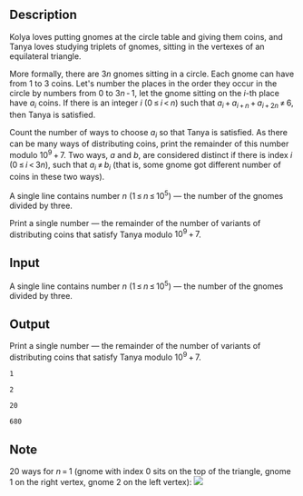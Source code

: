 ## Description

<div><p>Kolya loves putting gnomes at the circle table and giving them coins, and Tanya loves studying triplets of gnomes, sitting in the vertexes of an equilateral triangle.</p><p>More formally, there are <span class="tex-span">3<i>n</i></span> gnomes sitting in a circle. Each gnome can have from <span class="tex-span">1</span> to <span class="tex-span">3</span> coins. Let's number the places in the order they occur in the circle by numbers from <span class="tex-span">0</span> to <span class="tex-span">3<i>n</i> - 1</span>, let the gnome sitting on the <span class="tex-span"><i>i</i></span>-th place have <span class="tex-span"><i>a</i><sub class="lower-index"><i>i</i></sub></span> coins. If there is an integer <span class="tex-span"><i>i</i></span> (<span class="tex-span">0 ≤ <i>i</i> &lt; <i>n</i></span>) such that <span class="tex-span"><i>a</i><sub class="lower-index"><i>i</i></sub> + <i>a</i><sub class="lower-index"><i>i</i> + <i>n</i></sub> + <i>a</i><sub class="lower-index"><i>i</i> + 2<i>n</i></sub> ≠ 6</span>, then Tanya is satisfied. </p><p>Count the number of ways to choose <span class="tex-span"><i>a</i><sub class="lower-index"><i>i</i></sub></span> so that Tanya is satisfied. As there can be many ways of distributing coins, print the remainder of this number modulo <span class="tex-span">10<sup class="upper-index">9</sup> + 7</span>. Two ways, <span class="tex-span"><i>a</i></span> and <span class="tex-span"><i>b</i></span>, are considered distinct if there is index <span class="tex-span"><i>i</i></span> (<span class="tex-span">0 ≤ <i>i</i> &lt; 3<i>n</i></span>), such that <span class="tex-span"><i>a</i><sub class="lower-index"><i>i</i></sub> ≠ <i>b</i><sub class="lower-index"><i>i</i></sub></span> (that is, some gnome got different number of coins in these two ways).</p></div><div class="input-specification"><p>A single line contains number <span class="tex-span"><i>n</i></span> (<span class="tex-span">1 ≤ <i>n</i> ≤ 10<sup class="upper-index">5</sup></span>) — the number of the gnomes divided by three.</p></div><div class="output-specification"><p>Print a single number — the remainder of the number of variants of distributing coins that satisfy Tanya modulo <span class="tex-span">10<sup class="upper-index">9</sup> + 7</span>.</p></div>

## Input

<p>A single line contains number <span class="tex-span"><i>n</i></span> (<span class="tex-span">1 ≤ <i>n</i> ≤ 10<sup class="upper-index">5</sup></span>) — the number of the gnomes divided by three.</p>

## Output

<p>Print a single number — the remainder of the number of variants of distributing coins that satisfy Tanya modulo <span class="tex-span">10<sup class="upper-index">9</sup> + 7</span>.</p>





```input1
1

```




```input2
2

```




```output1
20
```




```output2
680
```



## Note

<p><span class="tex-span">20</span> ways for <span class="tex-span"><i>n</i> = 1</span> (gnome with index <span class="tex-span">0</span> sits on the top of the triangle, gnome <span class="tex-span">1</span> on the right vertex, gnome <span class="tex-span">2</span> on the left vertex): <img class="tex-graphics" src="file://zz6HvNnr.png" style="max-width: 100.0%;max-height: 100.0%;"> </p><center> </center>
